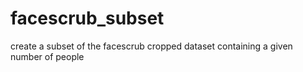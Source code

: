 # facescrub_subset
create a subset of the facescrub cropped dataset containing a given number of people 
